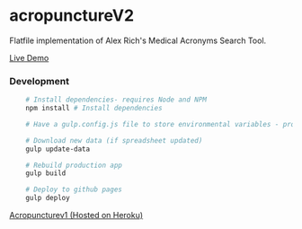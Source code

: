 # acropunctureV2
Flatfile implementation of Alex Rich's Medical Acronyms Search Tool.

<a href="https://hydrosquall.github.io/acropunctureV2" target='_blank'>Live Demo</a>

### Development

```bash
    # Install dependencies- requires Node and NPM
    npm install # Install dependencies

    # Have a gulp.config.js file to store environmental variables - provide example later

    # Download new data (if spreadsheet updated)
    gulp update-data

    # Rebuild production app
    gulp build

    # Deploy to github pages
    gulp deploy
```
[Acropuncturev1 (Hosted on Heroku)](http://www.acropuncture.com)

